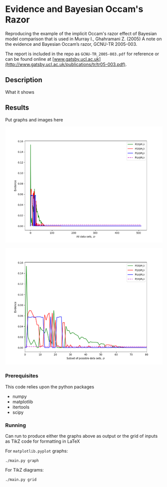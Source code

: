 # Evidence and Bayesian Occam's Razor

Reproducing the example of the implicit Occam's razor effect of Bayesian model
comparison that is used in Murray I., Ghahramani Z. (2005) A note on the
evidence and Bayesian Occam’s razor, GCNU-TR 2005-003.

The report is included in the repo as `GCNU-TR_2005-003.pdf` for reference or
can be found online at
[www.gatsby.ucl.ac.uk](http://www.gatsby.ucl.ac.uk/publications/tr/tr05-003.pdf).

## Description

What it shows

## Results

Put graphs and images here

![All data sets](all_data_sets.png)

![Subset data sets](subset_data_sets.png)

### Prerequisites

This code relies upon the python packages
* numpy
* matplotlib
* itertools
* scipy

### Running

Can run to produce either the graphs above as output or the grid of inputs as
TikZ code for formatting in LaTeX

For `matplotlib.pyplot` graphs:

```
./main.py graph
```

For TikZ diagrams:

```
./main.py grid
```
